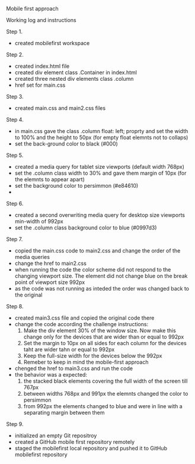 Mobile first approach

Working log and instructions

Step 1.
- created mobilefirst workspace

Step 2.
- created index.html file
- created div element class .Container in index.html
- created three nested div elements class .column
- href set for main.css

Step 3.
- created main.css and main2.css files

Step 4.
- in main.css gave the class .column float: left; proprty and set the width to 100% 
    and the height to 50px (for empty float elemnts not to collaps)
- set the back-ground color to black (#000)

Step 5.
- created a media query for tablet size viewports (default width 768px)
- set the .column class width to 30% and gave them margin of 10px (for the elemnts to appear apart)
- set the background color to persimmon (#e84610)
- 
Step 6.
- created a second overwriting media query for desktop size viewports min-width of 992px
- set the .column class background color to blue (#0997d3) 

Step 7.
- copied the main.css code to main2.css and change the order of the media queries
- change the href to main2.css
- when running the code the color scheme did not respond to the changing viewport size. 
    The element did not change blue on the break point of viewport size 992px
- as the code was not running as inteded the order was changed back to the original

Step 8.
- created main3.css file and copied the original code there
- change the code according the challenge instructions:
    1. Make the div element 30% of the window size. Now make this change only for the devices that are wider than or equal to 992px
    2. Set the margin to 10px on all sides for each column for the devices taht are wider tahn or equal to 992px
    3. Keep the full-size width for the devices below the 992px
    4. Remeber to keep in mind the mobile-first approach
- chenged the href to main3.css and run the code
- the behavior was a expected: 
    1. the stacked black elements covering the full width of the screen till 767px
    2. between widths 768px and 991px the elemnts changed the color to persimmon
    3. from 992px the elements changed to blue and were in line with a separating margin between them

Step 9.
- initialized an empty Git repositroy
- created a GitHub mobile first repository remotely
- staged the mobilefirst local repository and pushed it to GitHub mobilefirst repository
